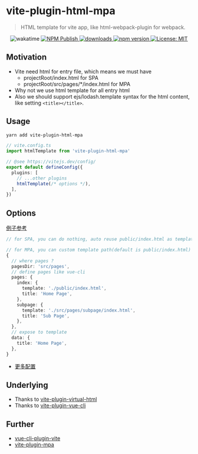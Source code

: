 # vite-plugin-html-mpa

> HTML template for vite app, like html-webpack-plugin for webpack.

<p align="center">
  <img alt="wakatime" src="https://wakatime.com/badge/github/IndexXuan/vite-plugin-html-mpa.svg" />
  <a href="https://github.com/IndexXuan/vite-plugin-html-mpa/actions/workflows/npm-publish.yml">
   <img alt="NPM Publish" src="https://github.com/IndexXuan/vite-plugin-html-mpa/actions/workflows/npm-publish.yml/badge.svg" style="max-width:100%;">
  </a>
  <a href="https://www.npmjs.com/package/vite-plugin-html-mpa" rel="nofollow">
    <img alt="downloads" src="https://img.shields.io/npm/dt/vite-plugin-html-mpa.svg">
  </a>
  <a href="https://www.npmjs.com/package/vite-plugin-html-mpa" rel="nofollow">
    <img alt="npm version" src="https://img.shields.io/npm/v/vite-plugin-html-mpa.svg" style="max-width:100%;">
  </a>
  <a href="https://github.com/IndexXuan/vite-plugin-html-mpa/blob/main/LICENSE">
    <img alt="License: MIT" src="https://img.shields.io/badge/License-MIT-yellow.svg" style="max-width:100%;">
  </a>
</p>

## Motivation

- Vite need html for entry file, which means we must have
  - projectRoot/index.html for SPA
  - projectRoot/src/pages/*/index.html for MPA
- Why not we use html template for all entry html
- Also we should support ejs/lodash.template syntax for the html content, like setting `<title></title>`.

## Usage

```sh
yarn add vite-plugin-html-mpa
```

```ts
// vite.config.ts
import htmlTemplate from 'vite-plugin-html-mpa'

// @see https://vitejs.dev/config/
export default defineConfig({
  plugins: [
    // ...other plugins
    htmlTemplate(/* options */),
  ],
})
```

## Options

[例子参考](https://github.com/fe6/water-pro)

```ts
// for SPA, you can do nothing, auto reuse public/index.html as template

// for MPA, you can custom template path(default is public/index.html) and page title
{
  // where pages ?
  pagesDir: 'src/pages',
  // define pages like vue-cli
  pages: {
    index: {
      template: './public/index.html',
      title: 'Home Page',
    },
    subpage: {
      template: './src/pages/subpage/index.html',
      title: 'Sub Page',
    },
  },
  // expose to template
  data: {
    title: 'Home Page',
  },
}
```

- [更多配置](https://github.com/IndexXuan/vite-plugin-html-mpa/blob/main/src/lib/options.ts)


## Underlying
- Thanks to [vite-plugin-virtual-html](https://github.com/Windson1806/vite-plugin-virtual-html)
- Thanks to [vite-plugin-vue-cli](https://github.com/IndexXuan/vite-plugin-vue-cli/blob/main/src/index.ts#L165)


## Further
- [vue-cli-plugin-vite](https://github.com/IndexXuan/vue-cli-plugin-vite)
- [vite-plugin-mpa](https://github.com/IndexXuan/vite-plugin-mpa)
